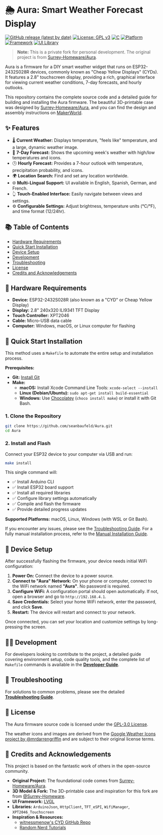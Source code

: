 # 🌦️ Aura: Smart Weather Forecast Display

[![GitHub release (latest by date)](https://img.shields.io/github/v/release/biokraft/Aura)](https://github.com/biokraft/Aura/releases/latest)
[![License: GPL v3](https://img.shields.io/badge/License-GPL_v3-blue.svg)](https://www.gnu.org/licenses/gpl-3.0)
[![C](https://img.shields.io/badge/C-00599C?logo=c&logoColor=white)](https://en.wikipedia.org/wiki/C_(programming_language))
[![Platform](https://img.shields.io/badge/platform-ESP32-brightgreen.svg)](https://www.espressif.com/en/products/socs/esp32)
[![Framework](https://img.shields.io/badge/framework-Arduino-00979D.svg)](https://www.arduino.cc/)
[![UI Library](https://img.shields.io/badge/UI-LVGL-orange.svg)](https://lvgl.io/)

> **Note:** This is a private fork for personal development. The original project is from [Surrey-Homeware/Aura](https://github.com/Surrey-Homeware/Aura).

Aura is a firmware for a DIY smart weather widget that runs on ESP32-2432S028R devices, commonly known as "Cheap Yellow Displays" (CYDs). It features a 2.8" touchscreen display, providing a rich, graphical interface for viewing current weather conditions, 7-day forecasts, and hourly outlooks.

This repository contains the complete source code and a detailed guide for building and installing the Aura firmware. The beautiful 3D-printable case was designed by [Surrey-Homeware/Aura](https://github.com/Surrey-Homeware/Aura), and you can find the design and assembly instructions on [MakerWorld](https://makerworld.com/en/models/1382304-aura-smart-weather-forecast-display).

## ✨ Features

-   🌡️ **Current Weather:** Displays temperature, "feels like" temperature, and a large, dynamic weather image.
-   📅 **7-Day Forecast:** Shows the upcoming week's weather with high/low temperatures and icons.
-   🕒 **Hourly Forecast:** Provides a 7-hour outlook with temperature, precipitation probability, and icons.
-   🌍 **Location Search:** Find and set any location worldwide.
-   🌐 **Multi-Lingual Support:** UI available in English, Spanish, German, and French.
-   👆 **Touch-Enabled Interface:** Easily navigate between views and settings.
-   ⚙️ **Configurable Settings:** Adjust brightness, temperature units (°C/°F), and time format (12/24hr).

## 📚 Table of Contents

-   [Hardware Requirements](#hardware-requirements)
-   [Quick Start Installation](#quick-start-installation)
-   [Device Setup](#device-setup)
-   [Development](#development)
-   [Troubleshooting](#troubleshooting)
-   [License](#license)
-   [Credits and Acknowledgements](#credits-and-acknowledgements)

## 🔩 Hardware Requirements

-   **Device:** ESP32-2432S028R (also known as a "CYD" or Cheap Yellow Display)
-   **Display:** 2.8" 240x320 ILI9341 TFT Display
-   **Touch Controller:** XPT2046
-   **Cable:** Micro-USB data cable
-   **Computer:** Windows, macOS, or Linux computer for flashing

## 🚀 Quick Start Installation

This method uses a `Makefile` to automate the entire setup and installation process.

**Prerequisites:**
- **Git:** [Install Git](https://git-scm.com/book/en/v2/Getting-Started-Installing-Git)
- **Make:**
    - **macOS:** Install Xcode Command Line Tools: `xcode-select --install`
    - **Linux (Debian/Ubuntu):** `sudo apt-get install build-essential`
    - **Windows:** Use [Chocolatey](https://chocolatey.org/) (`choco install make`) or install it with Git Bash.

### 1. Clone the Repository

```bash
git clone https://github.com/seanbaufeld/Aura.git
cd Aura
```

### 2. Install and Flash

Connect your ESP32 device to your computer via USB and run:

```bash
make install
```

This single command will:
- ✅ Install Arduino CLI
- ✅ Install ESP32 board support
- ✅ Install all required libraries
- ✅ Configure library settings automatically
- ✅ Compile and flash the firmware
- ✅ Provide detailed progress updates

**Supported Platforms:** macOS, Linux, Windows (with WSL or Git Bash).

If you encounter any issues, please see the [Troubleshooting Guide](./docs/TROUBLESHOOTING.md). For a fully manual installation process, refer to the [Manual Installation Guide](./docs/MANUAL_INSTALLATION.md).

## 📲 Device Setup

After successfully flashing the firmware, your device needs initial WiFi configuration:

1.  **Power On:** Connect the device to a power source.
2.  **Connect to "Aura" Network:** On your phone or computer, connect to the WiFi network named **"Aura"**. No password is required.
3.  **Configure WiFi:** A configuration portal should open automatically. If not, open a browser and go to `http://192.168.4.1`.
4.  **Save Credentials:** Select your home WiFi network, enter the password, and click **Save**.
5.  **Restart:** The device will restart and connect to your network.

Once connected, you can set your location and customize settings by long-pressing the screen.

## 🧑‍💻 Development

For developers looking to contribute to the project, a detailed guide covering environment setup, code quality tools, and the complete list of `Makefile` commands is available in the [**Developer Guide**](./docs/DEVELOPMENT.md).

## 🐛 Troubleshooting

For solutions to common problems, please see the detailed [**Troubleshooting Guide**](./docs/TROUBLESHOOTING.md).

## 📜 License

The Aura firmware source code is licensed under the [GPL-3.0 License](./LICENSE).

The weather icons and images are derived from the [Google Weather Icons project by @mrdarrengriffin](https://github.com/mrdarrengriffin/google-weather-icons/tree/main/v2) and are subject to their original license terms.

## 🙏 Credits and Acknowledgements

This project is based on the fantastic work of others in the open-source community.

-   **Original Project:** The foundational code comes from [Surrey-Homeware/Aura](https://github.com/Surrey-Homeware/Aura).
-   **3D Model & Fork:** The 3D-printable case and inspiration for this fork are from [@Surrey-Homeware](https://github.com/Surrey-Homeware/Aura).
-   **UI Framework:** [LVGL](https://lvgl.io/)
-   **Libraries:** `ArduinoJson`, `HttpClient`, `TFT_eSPI`, `WifiManager`, `XPT2046_Touchscreen`
-   **Inspiration & Resources:**
    -   [witnessmenow's CYD GitHub Repo](https://github.com/witnessmenow/ESP32-Cheap-Yellow-Display)
    -   [Random Nerd Tutorials](https://randomnerdtutorials.com/)
